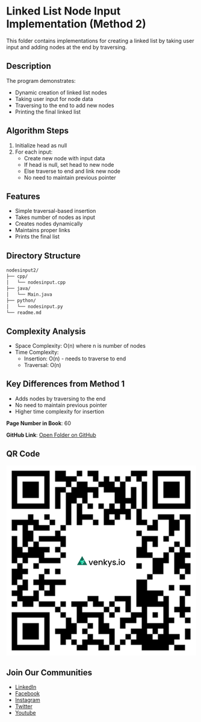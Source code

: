 # Linked List Node Input Implementation (Method 2)

This folder contains implementations for creating a linked list by taking user input and adding nodes at the end by traversing.

## Description
The program demonstrates:
- Dynamic creation of linked list nodes
- Taking user input for node data
- Traversing to the end to add new nodes
- Printing the final linked list

## Algorithm Steps
1. Initialize head as null
2. For each input:
   - Create new node with input data
   - If head is null, set head to new node
   - Else traverse to end and link new node
   - No need to maintain previous pointer

## Features
- Simple traversal-based insertion
- Takes number of nodes as input
- Creates nodes dynamically
- Maintains proper links
- Prints the final list

## Directory Structure
```
nodesinput2/
├── cpp/
│   └── nodesinput.cpp
├── java/
│   └── Main.java
├── python/
│   └── nodesinput.py
└── readme.md
```

## Complexity Analysis
- Space Complexity: O(n) where n is number of nodes
- Time Complexity:
  - Insertion: O(n) - needs to traverse to end
  - Traversal: O(n)

## Key Differences from Method 1
- Adds nodes by traversing to the end
- No need to maintain previous pointer
- Higher time complexity for insertion

**Page Number in Book**: 60

**GitHub Link**: [Open Folder on GitHub](https://github.com/venkys-media/Venky_on_Datastructures/tree/main/LinkedList/nodesinput2)

## QR Code
![QR Code](./URL%20QR%20Code%20(7).png)

## Join Our Communities
- [LinkedIn](https://www.linkedin.com/company/venkysio)
- [Facebook](https://www.facebook.com/venkysio)
- [Instagram](https://www.instagram.com/venkys.io)
- [Twitter](https://twitter.com/iovenkys)
- [Youtube](https://www.youtube.com/@venkysio)

